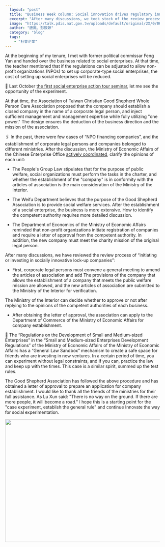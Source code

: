 ```yaml
---
  layout: "post"
  title: "Business Week column: Social innovation drives regulatory innovation"
  excerpt: "After many discussions, we took stock of the review process of “initiating or investing in socially innovative lock-up companies”."
  image: "https://talk.pdis.nat.gov.tw/uploads/default/original/2X/0/001fc8eadae68d58b8ae817a22ac819d9bd89df3.jpg"
  author: "唐鳳、彭筱婷"
  category: "blog"
  tags: 
    - "社會企業"
---
```



 At the beginning of my tenure, I met with former political commissar Feng Yan and handed over the business related to social enterprises. At that time, the teacher mentioned that if the regulations can be adjusted to allow non-profit organizations (NPOs) to set up corporate-type social enterprises, the cost of setting up social enterprises will be reduced. 

🌱 Last October [the first social enterprise action tour seminar](https://sayit.pdis.nat.gov.tw/2017-10-31-%e7%a4%be%e6%9c%83%e4%bc%81%e6%a5%ad%e7%ac%ac%e4%b8%80%e6%ac%a1%e5%b7%a1%e8%bf%b4%e6%9c%83%e8%ad%b0#s110683), let me see the opportunity of the experiment. 

At that time, the Association of Taiwan Christian Good Shepherd Whole Person Care Association proposed that the company should establish a closed company in the name of a corporate legal person, and inject sufficient management and management expertise while fully utilizing &quot;one power.&quot; The design ensures the deduction of the business direction and the mission of the association. 

🖇 In the past, there were few cases of “NPO financing companies”, and the establishment of corporate legal persons and companies belonged to different ministries. After the discussion, the Ministry of Economic Affairs of the Chinese Enterprise Office [actively coordinated](https://sayit.pdis.nat.gov.tw/2018-01-05-%e7%a4%be%e5%9c%98%e6%b3%95%e4%ba%ba%e7%99%bc%e8%b5%b7%e6%88%96%e6%8a%95%e8%b3%87%e7%a4%be%e6%9c%83%e5%89%b5%e6%96%b0%e5%9e%8b%e9%96%89%e9%8e%96%e6%80%a7%e5%85%ac%e5%8f%b8%e5%af%a9%e6%a0%b8%e6%a9%9f%e5%88%b6%e8%a6%8f%e7%95%ab%e5%8d%94%e8%aa%bf%e6%9c%83), clarify the opinions of each unit:

* The People&#39;s Group Law stipulates that for the purpose of public welfare, social organizations must perform the tasks in the charter, and whether the establishment of the &quot;company&quot; is in conformity with the articles of association is the main consideration of the Ministry of the Interior. 

* The Weifu Department believes that the purpose of the Good Shepherd Association is to provide social welfare services. After the establishment of a social enterprise, the business is more extensive. How to identify the competent authority requires more detailed discussion. 

* The Department of Economics of the Ministry of Economic Affairs reminded that non-profit organizations initiate registration of companies and require a letter of approval from the competent authority. In addition, the new company must meet the charity mission of the original legal person. 

 After many discussions, we have reviewed the review process of “initiating or investing in socially innovative lock-up companies”:

* First, corporate legal persons must convene a general meeting to amend the articles of association and add The provisions of the company that allows the establishment of a company that meets the public welfare mission are allowed, and the new articles of association are submitted to the Ministry of the Interior for verification. 

 The Ministry of the Interior can decide whether to approve or not after replying to the opinions of the competent authorities of each business. 

* After obtaining the letter of approval, the association can apply to the Department of Commerce of the Ministry of Economic Affairs for company establishment. 

🚥 The “Regulations on the Development of Small and Medium-sized Enterprises” in the “Small and Medium-sized Enterprises Development Regulations” of the Ministry of Economic Affairs of the Ministry of Economic Affairs has a “General Law Sandbox” mechanism to create a safe space for friends who are investing in new ventures. In a certain period of time, you can experiment without legal constraints, and if you can, practice the law and keep up with the times. This case is a similar spirit, summed up the test rules. 

The Good Shepherd Association has followed the above procedure and has obtained a letter of approval to prepare an application for company establishment. I would like to thank all the friends of the ministries for their full assistance. As Lu Xun said: &quot;There is no way on the ground. If there are more people, it will become a road.&quot; I hope this is a starting point for the &quot;case experiment, establish the general rule&quot; and continue Innovate the way for social experimentation. 

 <center><img src="https://talk.pdis.nat.gov.tw/uploads/default/original/2X/0/001fc8eadae68d58b8ae817a22ac819d9bd89df3.jpg" width="600" height="400"></center> 
